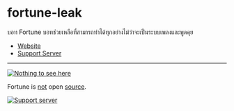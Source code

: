# fortune-leak
บอท Fortune บอทช่วยเหลือที่สามารถทำได้ทุกอย่างไม่ว่าจะเป็นระบบเพลงและพูดคุย
* [Website](https://ftune.app)
* [Support Server](https://discord.gg/he8hhH5Nb3)

---

[![Nothing to see here](https://media1.tenor.com/images/467d353f7e2d43563ce13fddbb213709/tenor.gif)](https://youtu.be/dQw4w9WgXcQ)

Fortune is [not](https://youtu.be/5DlROhT8NgU) open [source](https://youtu.be/SDI2bl3AvEo).

[![Support server](https://discord.com/api/guilds/684252417658716163/widget.png?style=banner2)](https://discord.gg/he8hhH5Nb3)
